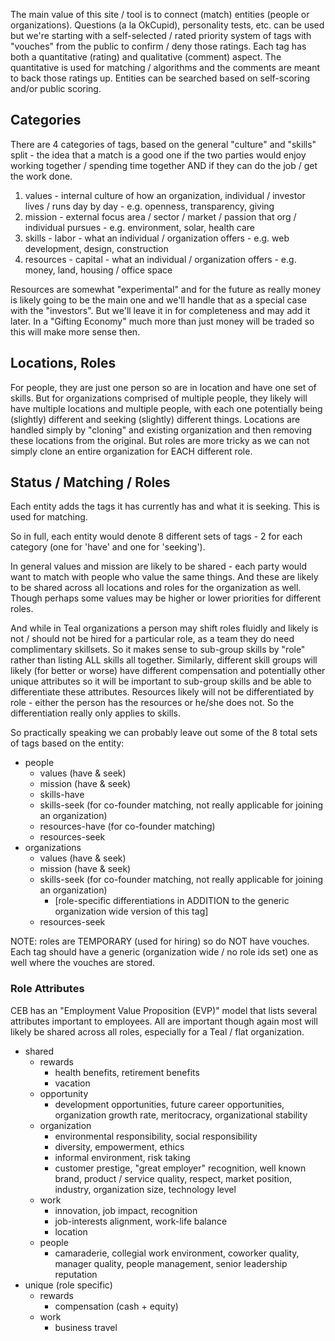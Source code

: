 
The main value of this site / tool is to connect (match) entities (people or organizations). Questions (a la OkCupid), personality tests, etc. can be used but we're starting with a self-selected / rated priority system of tags with "vouches" from the public to confirm / deny those ratings.
Each tag has both a quantitative (rating) and qualitative (comment) aspect. The quantitative is used for matching / algorithms and the comments are meant to back those ratings up. Entities can be searched based on self-scoring and/or public scoring.


## Categories

There are 4 categories of tags, based on the general "culture" and "skills" split - the idea that a match is a good one if the two parties would enjoy working together / spending time together AND if they can do the job / get the work done.

1. values - internal culture of how an organization, individual / investor lives / runs day by day - e.g. openness, transparency, giving
2. mission - external focus area / sector / market / passion that org / individual pursues - e.g. environment, solar, health care
3. skills - labor - what an individual / organization offers - e.g. web development, design, construction
4. resources - capital - what an individual / organization offers - e.g. money, land, housing / office space

Resources are somewhat "experimental" and for the future as really money is likely going to be the main one and we'll handle that as a special case with the "investors". But we'll leave it in for completeness and may add it later. In a "Gifting Economy" much more than just money will be traded so this will make more sense then.


## Locations, Roles

For people, they are just one person so are in location and have one set of skills. But for organizations comprised of multiple people, they likely will have multiple locations and multiple people, with each one potentially being (slightly) different and seeking (slightly) different things. Locations are handled simply by "cloning" and existing organization and then removing these locations from the original. But roles are more tricky as we can not simply clone an entire organization for EACH different role.


## Status / Matching / Roles

Each entity adds the tags it has currently has and what it is seeking. This is used for matching.

So in full, each entity would denote 8 different sets of tags - 2 for each category (one for 'have' and one for 'seeking').

In general values and mission are likely to be shared - each party would want to match with people who value the same things. And these are likely to be shared across all locations and roles for the organization as well. Though perhaps some values may be higher or lower priorities for different roles.

And while in Teal organizations a person may shift roles fluidly and likely is not / should not be hired for a particular role, as a team they do need complimentary skillsets. So it makes sense to sub-group skills by "role" rather than listing ALL skills all together. Similarly, different skill groups will likely (for better or worse) have different compensation and potentially other unique attributes so it will be important to sub-group skills and be able to differentiate these attributes. Resources likely will not be differentiated by role - either the person has the resources or he/she does not. So the differentiation really only applies to skills.

So practically speaking we can probably leave out some of the 8 total sets of tags based on the entity:

- people
  - values (have & seek)
  - mission (have & seek)
  - skills-have
  - skills-seek (for co-founder matching, not really applicable for joining an organization)
  - resources-have (for co-founder matching)
  - resources-seek
- organizations
  - values (have & seek)
  - mission (have & seek)
  - skills-seek (for co-founder matching, not really applicable for joining an organization)
    - [role-specific differentiations in ADDITION to the generic organization wide version of this tag]
  - resources-seek

NOTE: roles are TEMPORARY (used for hiring) so do NOT have vouches. Each tag should have a generic (organization wide / no role ids set) one as well where the vouches are stored.


### Role Attributes

CEB has an "Employment Value Proposition (EVP)" model that lists several attributes important to employees. All are important though again most will likely be shared across all roles, especially for a Teal / flat organization.

- shared
  - rewards
    - health benefits, retirement benefits
    - vacation
  - opportunity
    - development opportunities, future career opportunities, organization growth rate, meritocracy, organizational stability
  - organization
    - environmental responsibility, social responsibility
    - diversity, empowerment, ethics
    - informal environment, risk taking
    - customer prestige, "great employer" recognition, well known brand, product / service quality, respect, market position, industry, organization size, technology level
  - work
    - innovation, job impact, recognition
    - job-interests alignment, work-life balance
    - location
  - people
    - camaraderie, collegial work environment, coworker quality, manager quality, people management, senior leadership reputation
- unique (role specific)
  - rewards
    - compensation (cash + equity)
  - work
    - business travel